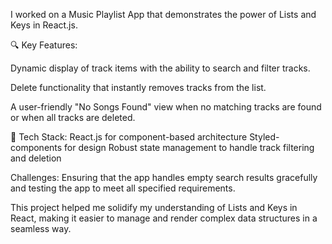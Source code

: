  I worked on a Music Playlist App that demonstrates the power of Lists and Keys in React.js.

🔍 Key Features:

Dynamic display of track items with the ability to search and filter tracks.

Delete functionality that instantly removes tracks from the list.

A user-friendly "No Songs Found" view when no matching tracks are found or when all tracks are deleted.

🎨 Tech Stack:
React.js for component-based architecture
Styled-components for design
Robust state management to handle track filtering and deletion

Challenges: Ensuring that the app handles empty search results gracefully and testing the app to meet all specified requirements.

This project helped me solidify my understanding of Lists and Keys in React, making it easier to manage and render complex data structures in a seamless way.
